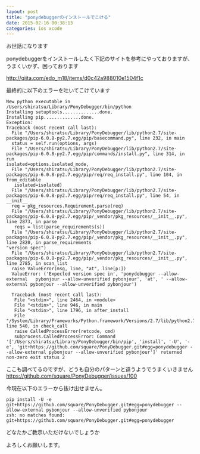 ```yaml
---
layout: post
title: "ponydebuggerのインストールでこける"
date: 2015-02-16 00:38:13
categories: ios xcode
---
```

<p>お世話になります</p>

<p>ponydebuggerをインストールしたく下記のサイトを参考にやっておりますが、うまくいかず、困っております</p>

<p><a href="http://qiita.com/edo_m18/items/d0c42a988010e1504f1c" rel="nofollow">http://qiita.com/edo_m18/items/d0c42a988010e1504f1c</a></p>

<p>最終的に以下のエラーを吐いてこけています</p>

<pre><code>New python executable in    /Users/shiratsu/Library/PonyDebugger/bin/python
Installing setuptools..............done.
Installing pip..............done.
Exception:
Traceback (most recent call last):
  File "/Users/shiratsu/Library/PonyDebugger/lib/python2.7/site- packages/pip-6.0.8-py2.7.egg/pip/basecommand.py", line 232, in main
  status = self.run(options, args)
  File "/Users/shiratsu/Library/PonyDebugger/lib/python2.7/site-packages/pip-6.0.8-py2.7.egg/pip/commands/install.py", line 314, in run
isolated=options.isolated_mode,
  File "/Users/shiratsu/Library/PonyDebugger/lib/python2.7/site-packages/pip-6.0.8-py2.7.egg/pip/req/req_install.py", line 104, in    from_editable
   isolated=isolated)
  File "/Users/shiratsu/Library/PonyDebugger/lib/python2.7/site-packages/pip-6.0.8-py2.7.egg/pip/req/req_install.py", line 54, in __init__
  req = pkg_resources.Requirement.parse(req)
  File "/Users/shiratsu/Library/PonyDebugger/lib/python2.7/site-packages/pip-6.0.8-py2.7.egg/pip/_vendor/pkg_resources/__init__.py", line 2873, in parse
   reqs = list(parse_requirements(s))
  File "/Users/shiratsu/Library/PonyDebugger/lib/python2.7/site-packages/pip-6.0.8-py2.7.egg/pip/_vendor/pkg_resources/__init__.py", line 2820, in parse_requirements
"version spec")
  File "/Users/shiratsu/Library/PonyDebugger/lib/python2.7/site-packages/pip-6.0.8-py2.7.egg/pip/_vendor/pkg_resources/__init__.py", line 2785, in scan_list
  raise ValueError(msg, line, "at", line[p:])
  ValueError: ('Expected version spec in', 'ponydebugger --allow-external   pybonjour --allow-unverified pybonjour', 'at', ' --allow-external pybonjour --allow-unverified pybonjour')

  Traceback (most recent call last):
   File "&lt;stdin&gt;", line 2464, in &lt;module&gt;
   File "&lt;stdin&gt;", line 946, in main
   File "&lt;stdin&gt;", line 1796, in after_install
   File    "/System/Library/Frameworks/Python.framework/Versions/2.7/lib/python2.7/subprocess.py", line 540, in check_call
   raise CalledProcessError(retcode, cmd)
   subprocess.CalledProcessError: Command '['/Users/shiratsu/Library/PonyDebugger/bin/pip', 'install', '-U', '-e', 'git+https://github.com/square/PonyDebugger.git#egg=ponydebugger --allow-external pybonjour --allow-unverified pybonjour']' returned non-zero exit status 2
</code></pre>

<p>ここも調べてるのですが、どうも自分のパターンと違うようでうまくいきません<br>
<a href="https://github.com/square/PonyDebugger/issues/100" rel="nofollow">https://github.com/square/PonyDebugger/issues/100</a></p>

<p>今現在以下のエラーから抜け出せません。</p>

<pre><code>pip install -U -e git+https://github.com/square/PonyDebugger.git#egg=ponydebugger --allow-external pybonjour --allow-unverified pybonjour
zsh: no matches found: git+https://github.com/square/PonyDebugger.git#egg=ponydebugger
</code></pre>

<p>どなたかご教示いただけないでしょうか</p>

<p>よろしくお願いします。</p>
